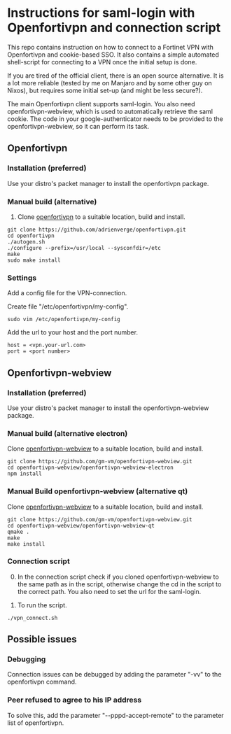 # Instructions for saml-login with Openfortivpn and connection script
This repo contains instruction on how to connect to a Fortinet VPN with Openfortivpn and cookie-based SSO. It also contains a simple automated shell-script for connecting to a VPN once the initial setup is done.

If you are tired of the official client, there is an open source alternative.
It is a lot more reliable (tested by me on Manjaro and by some other guy on Nixos),
but requires some initial set-up (and might be less secure?).

The main Openfortivpn client supports saml-login. You also need openfortivpn-webview,
which is used to automatically retrieve the saml cookie. The code in your google-authenticator
needs to be provided to the openfortivpn-webview, so it can perform its task.

## Openfortivpn
### Installation (preferred)
Use your distro's packet manager to install the openfortivpn package.

### Manual build (alternative)
1. Clone [openfortivpn](https://github.com/adrienverge/openfortivpn) to a suitable
location, build and install.

```
git clone https://github.com/adrienverge/openfortivpn.git
cd openfortivpn
./autogen.sh
./configure --prefix=/usr/local --sysconfdir=/etc
make
sudo make install
```

### Settings
Add a config file for the VPN-connection.

Create  file "/etc/openfortivpn/my-config".
```
sudo vim /etc/openfortivpn/my-config
```
Add the url to your host and the port number.
```
host = <vpn.your-url.com>
port = <port number>
```

## Openfortivpn-webview
### Installation (preferred)
Use your distro's packet manager to install the openfortivpn-webview package.

### Manual build (alternative electron)
Clone [openfortivpn-webview](https://github.com/gm-vm/openfortivpn-webview)
to a suitable location, build and install.

```
git clone https://github.com/gm-vm/openfortivpn-webview.git
cd openfortivpn-webview/openfortivpn-webview-electron
npm install
```

### Manual Build openfortivpn-webview (alternative qt)
Clone [openfortivpn-webview](https://github.com/gm-vm/openfortivpn-webview)
to a suitable location, build and install.

```
git clone https://github.com/gm-vm/openfortivpn-webview.git
cd openfortivpn-webview/openfortivpn-webview-qt
qmake .
make
make install
```

### Connection script
0. In the connection script check if you cloned openfortivpn-webview to the same
path as in the script, otherwise change the cd in the script to the correct
path. You also need to set the url for the saml-login.

1. To run the script.
```
./vpn_connect.sh
```

## Possible issues
### Debugging
Connection issues can be debugged by adding the parameter "-vv" to the openfortivpn command.

### Peer refused to agree to his IP address
To solve this, add the parameter "--pppd-accept-remote" to the parameter list of openfortivpn.

